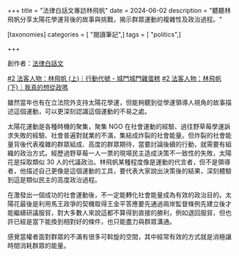 +++
title = "法律白話文專訪林飛帆"
date = 2024-06-02
description = "聽聽林飛帆分享太陽花學運背後的故事與挑戰，揭示群眾運動的複雜性及政治過程。"

[taxonomies]
categories = [ "閱讀筆記",]
tags = [ "politics",]

+++

創作者：[法律白話文](plainlaw.me/)

[#2 法客人物：林飛帆 (上)｜行動代號 - 城門城門雞蛋糕](https://open.firstory.me/story/clvv2cndl09vh01ughhu33fh2)
[#2 法客人物：林飛帆 (下)｜我真的想從政嗎](https://open.firstory.me/story/clvwbipjr0kix01sk4nrvf0na)

雖然當年也有在立法院外支持太陽花學運，但能夠聽到從學運領導人視角的故事描述這個運動，可以更深刻認識這個運動的不易之處。

太陽花運動是各種時機的聚集，聚集 NGO 在社會運動的經驗、過往野草莓學運訴求失敗的經驗、社會普遍對就業的不滿，集結成炸裂的社會能量。但炸裂的社會能量背後代表複雜的群眾組成、高度的群眾期待，當要討論後續的行動，就需要有組織的政治方式。經歷過野草莓一人一票的現場民主造成決策不一致性的失敗，太陽花是採取類似 30 人的代議政治。林飛帆某種程度像是運動的代言者，但不是領導者，他描述自己更像是這個運動的工具，要代表大家說出決策後的結果，深刻體驗到這是類似民主的高度政治過程。

在激發出一個成功的社會運動後，不一定能轉化社會能量成為有效的政治目的。太陽花最後是利用馬王政爭的契機取得王金平答應要先通過兩岸監督條例先建立後才能繼續研議服貿，對大多數人來說這都不算得到直接的勝利，例如退回服貿，但也許已經是當下能換到相對好的條件，也只能盡力與群眾溝通。

感覺當權者面對群眾的不滿有很多可斡旋的空間，其中經常有效的方式就是消極讓時間消耗群眾的能量。
